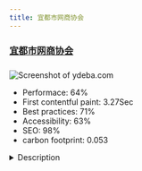 ```yaml
---
title: 宜都市网商协会
---
```


<div style="height: 3rem">
  <a href="https://www.ydeba.com/"><h3>宜都市网商协会</h3></a>
</div>
<img loading="lazy" src="/images/thumbs/ydeba.com.jpg" alt="Screenshot of ydeba.com" />
<ul>
  <li>Performace: 64%</li>
  <li>
    First contentful paint:
    3.27Sec
  </li>
  <li>Best practices: 71%</li>
  <li>Accessibility: 63%</li>
  <li>SEO: 98%</li>
  <li>carbon footprint: 0.053</li>
</ul>
<details>
  <summary>Description</summary>
  <p>Yidu City Network Association is committed to the development of international network marketing trade enterprises, voluntarily sponsored non-profit social organizations, members mainly covering Yichang, the district's total output value of one billion yuan.The site template is custom developed based on WARP 7. The article component uses K2 and the product's product title is as important as the CAS number. Therefore, the K2 field is used to implement the product information in an effort to achieve a good balance between SEO.</p>
</details>

